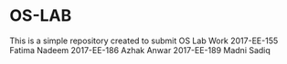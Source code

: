 # OS-LAB
This is a simple repository created to submit OS Lab Work
2017-EE-155 Fatima Nadeem
2017-EE-186 Azhak Anwar
2017-EE-189 Madni Sadiq
